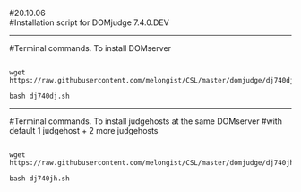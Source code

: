#20.10.06   
#Installation script for DOMjudge 7.4.0.DEV
   
***
#Terminal commands. To install DOMserver
<pre><code>
wget https://raw.githubusercontent.com/melongist/CSL/master/domjudge/dj740dj.sh

bash dj740dj.sh
</code></pre>
***
#Terminal commands. To install judgehosts at the same DOMserver
#with default 1 judgehost + 2 more judgehosts
<pre><code>
wget https://raw.githubusercontent.com/melongist/CSL/master/domjudge/dj740jh.sh

bash dj740jh.sh
</code></pre>

